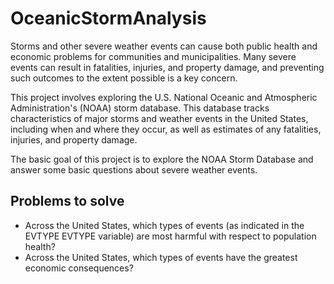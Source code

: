 # OceanicStormAnalysis

Storms and other severe weather events can cause both public health and economic problems for communities and municipalities. Many severe events can result in fatalities, injuries, and property damage, and preventing such outcomes to the extent possible is a key concern.

This project involves exploring the U.S. National Oceanic and Atmospheric Administration's (NOAA) storm database. This database tracks characteristics of major storms and weather events in the United States, including when and where they occur, as well as estimates of any fatalities, injuries, and property damage.

The basic goal of this project is to explore the NOAA Storm Database and answer some basic questions about severe weather events.

## Problems to solve
- Across the United States, which types of events (as indicated in the EVTYPE EVTYPE variable) are most harmful with respect to population health?
- Across the United States, which types of events have the greatest economic consequences?
